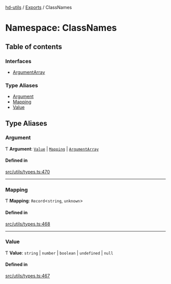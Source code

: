 [hd-utils](../README.md) / [Exports](../modules.md) / ClassNames

# Namespace: ClassNames

## Table of contents

### Interfaces

- [ArgumentArray](../interfaces/ClassNames.ArgumentArray.md)

### Type Aliases

- [Argument](ClassNames.md#argument)
- [Mapping](ClassNames.md#mapping)
- [Value](ClassNames.md#value)

## Type Aliases

### Argument

Ƭ **Argument**: [`Value`](ClassNames.md#value) \| [`Mapping`](ClassNames.md#mapping) \| [`ArgumentArray`](../interfaces/ClassNames.ArgumentArray.md)

#### Defined in

[src/utils/types.ts:470](https://github.com/AhmadHddad/h-utils/blob/6923f88/src/utils/types.ts#L470)

___

### Mapping

Ƭ **Mapping**: `Record`<`string`, `unknown`\>

#### Defined in

[src/utils/types.ts:468](https://github.com/AhmadHddad/h-utils/blob/6923f88/src/utils/types.ts#L468)

___

### Value

Ƭ **Value**: `string` \| `number` \| `boolean` \| `undefined` \| ``null``

#### Defined in

[src/utils/types.ts:467](https://github.com/AhmadHddad/h-utils/blob/6923f88/src/utils/types.ts#L467)
